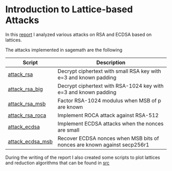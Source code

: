 # Introduction to Lattice-based Attacks

In this [report](./lattice_based_attacks.pdf) I analyzed various attacks on RSA and ECDSA based on lattices.

The attacks implemented in sagemath are the following

| Script | Description|
| --- | --- |
| [attack_rsa](./src/attack_rsa.sage) | Decrypt ciphertext with small RSA key with e=3 and known padding |
| [attack_rsa_big](./src/attack_rsa_big.sage) | Decrypt ciphertext with RSA-1024 key with e=3 and known padding |
| [attack_rsa_msb](./src/attack_rsa_msb.sage) | Factor RSA-1024 modulus when MSB of p are known |
| [attack_rsa_roca](./src/attack_rsa_roca.sage) | Implement ROCA attack against RSA-512 |
| [attack_ecdsa](./src/attack_ecdsa.sage) | Implement ECDSA attacks when the nonces are small |
| [attack_ecdsa_msb](./src/attack_ecdsa_msb.sage) | Recover ECDSA nonces when MSB bits of nonces are known against secp256r1 |

During the writing of the report I also created some scripts to plot lattices and
reduction algorithms that can be found in [src](./src)

